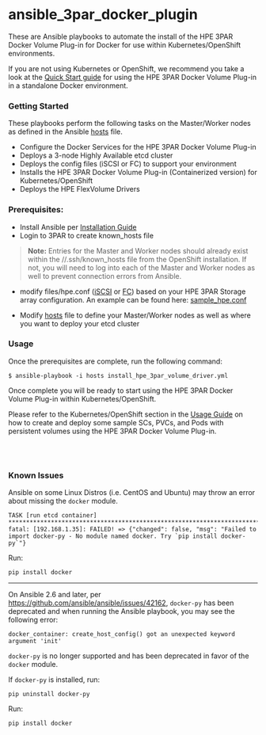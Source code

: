 # ansible_3par_docker_plugin

These are Ansible playbooks to automate the install of the HPE 3PAR Docker Volume Plug-in for Docker for use within Kubernetes/OpenShift environments.

If you are not using Kubernetes or OpenShift, we recommend you take a look at the [Quick Start guide](/docs/quick_start_guide.md) for using the HPE 3PAR Docker Volume Plug-in in a standalone Docker environment.

### Getting Started

These playbooks perform the following tasks on the Master/Worker nodes as defined in the Ansible [hosts](/ansible_3par_docker_plugin/hosts) file.
* Configure the Docker Services for the HPE 3PAR Docker Volume Plug-in
* Deploys a 3-node Highly Available etcd cluster
* Deploys the config files (iSCSI or FC) to support your environment
* Installs the HPE 3PAR Docker Volume Plug-in (Containerized version) for Kubernetes/OpenShift
* Deploys the HPE FlexVolume Drivers

### Prerequisites:

  - Install Ansible per [Installation Guide](https://docs.ansible.com/ansible/latest/installation_guide/intro_installation.html)
  - Login to 3PAR to create known_hosts file
  > **Note:** Entries for the Master and Worker nodes should already exist within the /<user>/.ssh/known_hosts file from the OpenShift installation. If not, you will need to log into each of the Master and Worker nodes as well to prevent connection errors from Ansible.

  - modify files/hpe.conf ([iSCSI](/ansible_3par_docker_plugin/files/iSCSI_hpe.conf) or [FC](/ansible_3par_docker_plugin/files/FC_hpe.conf)) based on your HPE 3PAR Storage array configuration. An example can be found here: [sample_hpe.conf](/ansible_3par_docker_plugin/files/sample_hpe.conf)

  - Modify [hosts](/ansible_3par_docker_plugin/hosts) file to define your Master/Worker nodes as well as where you want to deploy your etcd cluster

### Usage

Once the prerequisites are complete, run the following command:

```
$ ansible-playbook -i hosts install_hpe_3par_volume_driver.yml
```

Once complete you will be ready to start using the HPE 3PAR Docker Volume Plug-in within Kubernetes/OpenShift.

Please refer to the Kubernetes/OpenShift section in the [Usage Guide](/docs/usage.md#k8_usage) on how to create and deploy some sample SCs, PVCs, and Pods with persistent volumes using the HPE 3PAR Docker Volume Plug-in.


<br><br>


### Known Issues

Ansible on some Linux Distros (i.e. CentOS and Ubuntu) may throw an error about missing the `docker` module.

```
TASK [run etcd container] ******************************************************************************************************************************************
fatal: [192.168.1.35]: FAILED! => {"changed": false, "msg": "Failed to import docker-py - No module named docker. Try `pip install docker-py`"}
```

Run:

```
pip install docker
```

-----------------------------------------------------------------------------------

On Ansible 2.6 and later, per https://github.com/ansible/ansible/issues/42162, `docker-py` has been deprecated and when running the Ansible playbook, you may see the following error:

```
docker_container: create_host_config() got an unexpected keyword argument 'init'
```

`docker-py` is no longer supported and has been deprecated in favor of the `docker` module.

If `docker-py` is installed, run:

```
pip uninstall docker-py
```

Run:

```
pip install docker
```
